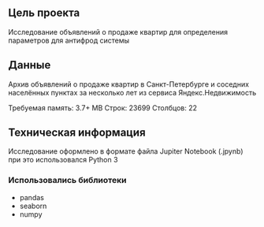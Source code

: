 ## Цель проекта

Исследование объявлений о продаже квартир для определения параметров для антифрод системы

## Данные

Архив объявлений о продаже квартир в Санкт-Петербурге и соседних населённых пунктах за несколько лет из сервиса Яндекс.Недвижимость

Требуемая память: 3.7+ MB
Строк: 23699 
Столбцов: 22

## Техническая информация

Исследование оформлено в формате файла Jupiter Notebook (.jpynb)
при это использовался Python 3

### Использовались библиотеки
- pandas
- seaborn
- numpy
